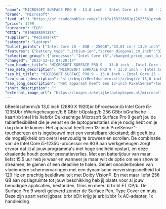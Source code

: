 ```yaml
---
"name": "MICROSOFT SURFACE PRO 9 - 13.0 inch - Intel Core i5 - 8 GB - 256 GB"
"brand": "Microsoft"
"feed_url": "https://pf.tradedoubler.com/click?a(3322666)p(262336)product(50617-1739091)ttid(3)url(https%3A%2F%2Fwww.mediamarkt.nl%2Fnl%2Fproduct%2F_microsoft-surface-pro-9-groen-i5-8gb-256gb-1739091.html%3Futm_source%3Dtradedoubler%26utm_medium%3Daff-comparison%26utm_term%3D1739091)"
"price": 1299
"currency": "EUR"
"GTIN": "0196388091355"
"supplier": "Mediamarkt"
"category": "Laptops"
"bullet_points": ["Intel Core i5 - 8GB - 256GB","33,02 cm / 13,0 inch","WQXGA - 33,02 cm / 13,0 inch","SSD , 256 GB","2 x USB-C met USB 4.0/Thunderbolt 4","Lithium-ion","20.8 cm x 5 cm x 28.7 cm / 0.9 kg","Microsoft Windows 11 Home"]
"features": {"battery_type":"Lithium-ion","screen_diagonal_cm_inch":"33,02 cm / 13,0 inch","product_introduction_date":"2022-10-12","memory_size":"8 GB","additional_update_information":"Voor zover op de afbeeldingen apps worden getoond, geldt dat MediaMarkt niet kan garanderen dat de apps tijdens de volledige levensduur van het product goed zullen blijven functioneren. Dit hangt af van het beleid van de fabrikant.","update_policy":"Uw garantiedekking omvat mechanisch defect, geavanceerde omruilservice, technische ondersteuning (90 dagen software en één jaar hardware telefonische ondersteuning) en vooruitbetaalde retourzending.","image_ratio":"3:2","bluetooth":"Ja","convertibility":"Afneembaar scherm","battery_life":"15.5 uur","product_height":"5,0 cm","height":"5 cm","panel_type":"IPS (In-Plane Switching)","manufacturer_supported_software_updates":"Onbekend","processor_speed_with_turbo":"4.4 GHz","ram_configuration":"1x 8 GB","screen_diagonal_inches":"13,0 inch","touchscreen":"Ja","dimensions_weight":"20.8 cm x 5 cm x 28.7 cm / 0.9 kg","integrated_mike":"Ja","speakers":"Ja","product_depth":"28,7 cm","color":"Groen","configuration":"Intel Core i5 - 8GB - 256GB","model_year":"2022","shipping_costs":"0.00","depth":"28,7 cm","processor_brand":"Intel®","screen_diagonal_cm":"33,02 cm","delivery_time":"1","bluetooth_version":"5.1","connections":"2 x USB-C met USB 4.0/Thunderbolt 4","operating_system":"Windows","total_storage_space_in_gb":"256 GB","product_type":"Laptop","type_of_1_hard_disk":"SSD","wlan_standards":"Wireless A (Wifi 2), Wireless AC (Wifi 5), Wireless AX (Wifi 6), Wireless AX (Wifi 6E), Wireless B (Wifi 1), Wireless G (Wifi 3), Wireless N (Wifi 4)","number_of_processor_cores":"4","charge_time_from_manufacturer":"2 uur","processor":"Intel Core i5-1235U","capacity_of_1_hard_disk":"256 GB","product_width":"20,8 cm","hard_disk_1":"SSD , 256 GB","resolution":"2880 X 1920","weight":"0,9 kg","ram_type":"DDR5","front_camera":"Ja","integrated_webcam":"Ja","processor_model":"Core™ i5","wlan":"Ja","processor_clock_rate":"1.3 GHz","short_description":"\"13.0 inch  •  • 8GB • 256GB SSD •   ()\"","previous_price":"","manufacturer_guarantee":"1 jaar","product_manufacturer":"MICROSOFT","image_quality":"WQXGA","scope_of_delivery":"1x AC-adapter, 1x handleiding","card_reader":"Ja","total_storage_space":"256 GB"}
"selection_group": {"processor":"Intel Core i5","changed_price_past_3_days":false,"product_family":"Surface Pro 9"}
"changed": "2023-12-13 07:20:14"
"seo_header_title": "MICROSOFT SURFACE PRO 9 - 13.0 inch - Intel Core i5 - 8 GB - 256 GB"
"seo_meta_description": "MICROSOFT SURFACE PRO 9 - 13.0 inch - Intel Core i5 - 8 GB - 256 GB"
"seo_h1_title": "MICROSOFT SURFACE PRO 9 - 13.0 inch - Intel Core i5 - 8 GB - 256 GB"
"seo_short_description": "<lt/>b<gt/>Beeldscherm:<lt/>/b<gt/> 13,0 inch (2880 X 1920)<lt/>br<gt/> <lt/>b<gt/>Processor:<lt/>/b<gt/> Intel Core i5-1235U<lt/>br<gt/> <lt/>b<gt/>Werkgeheugen:<lt/>/b<gt/> 8 GB<lt/>br<gt/> <lt/>b<gt/>Opslag:<lt/>/b<gt/> 256 GB<lt/>br<gt/> <lt/>b<gt/>Grafische kaart:<lt/>/b<gt/> Intel Iris Xe<lt/>br<gt/><lt/>br<gt/> De krachtige Microsoft Surface Pro 9 geeft jou de tabletflexibiliteit die je wenst en de laptopprestaties die je nodig hebt om je dag door te komen."
"seo_long_description": "Het apparaat heeft een 13-inch PixelSense™-touchscreen en is ingebouwd met een verstelbare kickstand; dit geeft jou de mogelijkheid om overal eenvoudig te browsen en scrollen. De combinatie van de Intel Core i5-1235U-processor en 8GB aan werkgeheugen zorgt ervoor dat jij al jouw programma's met hoge snelheid opstart, en deze draaiende houdt zonder prestatieverlies. Met een batterijduur van maar liefst 15. 5 uur heb je waar en wanneer je maar wilt de optie om een show te streamen, te gamen of een deadline te halen. Geniet ononderbroken van vloeiendere schermervaringen met een dynamische verversingssnelheid tot 120 Hz en prachtig beeldkwaliteit met Dolby Vision®. En met maar liefst 256 GB aan opslagruimte tot jouw beschikking heb jij plaats voor al jouw benodigde applicaties, bestanden, films en meer. <lt/>br<gt/><lt/>br<gt/> <lt/>b<gt/>LET OP<lt/>/b<gt/>: De Surface Pro 9 wordt geleverd zonder de Surface Pen, Type Cover en muis. Deze zijn apart verkrijgbaar. <lt/>br<gt/><lt/>br<gt/> <lt/>b<gt/>Dit krijg je erbij:<lt/>/b<gt/><lt/>br<gt/> 1x AC-adapter, 1x handleiding"
"short_description": ""
"external_image_url": "https://images.zakelijkelaptopkopen.nl/microsoft-surface-pro-9-groen-i5-8gb-256gb-1739091.webp"
---
```


<lt/>b<gt/>Beeldscherm:<lt/>/b<gt/> 13,0 inch (2880 X 1920)<lt/>br<gt/> <lt/>b<gt/>Processor:<lt/>/b<gt/> Intel Core i5-1235U<lt/>br<gt/> <lt/>b<gt/>Werkgeheugen:<lt/>/b<gt/> 8 GB<lt/>br<gt/> <lt/>b<gt/>Opslag:<lt/>/b<gt/> 256 GB<lt/>br<gt/> <lt/>b<gt/>Grafische kaart:<lt/>/b<gt/> Intel Iris Xe<lt/>br<gt/><lt/>br<gt/> De krachtige Microsoft Surface Pro 9 geeft jou de tabletflexibiliteit die je wenst en de laptopprestaties die je nodig hebt om je dag door te komen. Het apparaat heeft een 13-inch PixelSense™-touchscreen en is ingebouwd met een verstelbare kickstand; dit geeft jou de mogelijkheid om overal eenvoudig te browsen en scrollen. De combinatie van de Intel Core i5-1235U-processor en 8GB aan werkgeheugen zorgt ervoor dat jij al jouw programma's met hoge snelheid opstart, en deze draaiende houdt zonder prestatieverlies. Met een batterijduur van maar liefst 15.5 uur heb je waar en wanneer je maar wilt de optie om een show te streamen, te gamen of een deadline te halen. Geniet ononderbroken van vloeiendere schermervaringen met een dynamische verversingssnelheid tot 120 Hz en prachtig beeldkwaliteit met Dolby Vision®. En met maar liefst 256 GB aan opslagruimte tot jouw beschikking heb jij plaats voor al jouw benodigde applicaties, bestanden, films en meer. <lt/>br<gt/><lt/>br<gt/> <lt/>b<gt/>LET OP<lt/>/b<gt/>: De Surface Pro 9 wordt geleverd zonder de Surface Pen, Type Cover en muis. Deze zijn apart verkrijgbaar. <lt/>br<gt/><lt/>br<gt/> <lt/>b<gt/>Dit krijg je erbij:<lt/>/b<gt/><lt/>br<gt/> 1x AC-adapter, 1x handleiding